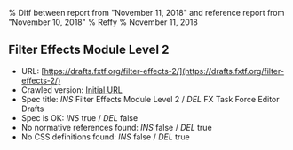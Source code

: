 % Diff between report from "November 11, 2018" and reference report from "November 10, 2018"
% Reffy
% November 11, 2018

## Filter Effects Module Level 2

- URL: [https://drafts.fxtf.org/filter-effects-2/](https://drafts.fxtf.org/filter-effects-2/)
- Crawled version: [Initial URL](https://drafts.fxtf.org/filter-effects-2/)
- Spec title: *INS* Filter Effects Module Level 2 / *DEL* FX Task Force Editor Drafts
- Spec is OK: *INS* true / *DEL* false
- No normative references found: *INS* false / *DEL* true
- No CSS definitions found: *INS* false / *DEL* true


